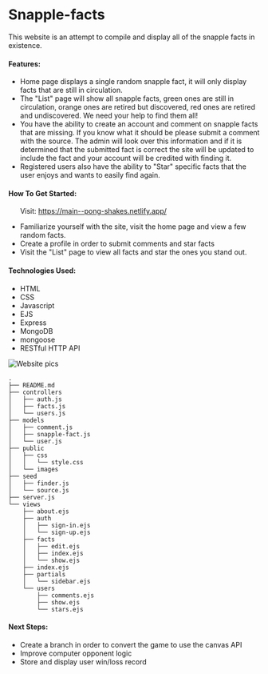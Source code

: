 # Snapple-facts
This website is an attempt to compile and display all of the snapple facts in existence. 

#### Features:

* Home page displays a single random snapple fact, it will only display facts that are still in circulation.
* The "List" page will show all snapple facts, green ones are still in circulation, orange ones are retired but discovered, red ones are retired and undiscovered. We need your help to find them all!
* You have the ability to create an account and comment on snapple facts that are missing. If you know what it should be please submit a comment with the source. The admin will look over this information and if it is determined that the submitted fact is correct the site will be updated to include the fact and your account will be credited with finding it.
* Registered users also have the ability to "Star" specific facts that the user enjoys and wants to easily find again.

#### How To Get Started:

&nbsp;&nbsp;&nbsp;&nbsp;&nbsp;&nbsp;Visit: https://main--pong-shakes.netlify.app/

* Familiarize yourself with the site, visit the home page and view a few random facts.
* Create a profile in order to submit comments and star facts
* Visit the "List" page to view all facts and star the ones you stand out.

#### Technologies Used:

* HTML 
* CSS 
* Javascript 
* EJS 
* Express 
* MongoDB 
* mongoose 
* RESTful HTTP API


![Website pics](./public/)

```
.
├── README.md
├── controllers
│   ├── auth.js
│   ├── facts.js
│   └── users.js
├── models
│   ├── comment.js
│   ├── snapple-fact.js
│   └── user.js
├── public
│   ├── css
│   │   └── style.css
│   └── images
├── seed
│   ├── finder.js
│   └── source.js
├── server.js
└── views
    ├── about.ejs
    ├── auth
    │   ├── sign-in.ejs
    │   └── sign-up.ejs
    ├── facts
    │   ├── edit.ejs
    │   ├── index.ejs
    │   └── show.ejs
    ├── index.ejs
    ├── partials
    │   └── sidebar.ejs
    └── users
        ├── comments.ejs
        ├── show.ejs
        └── stars.ejs
```

#### Next Steps:

* Create a branch in order to convert the game to use the canvas API
* Improve computer opponent logic
* Store and display user win/loss record 